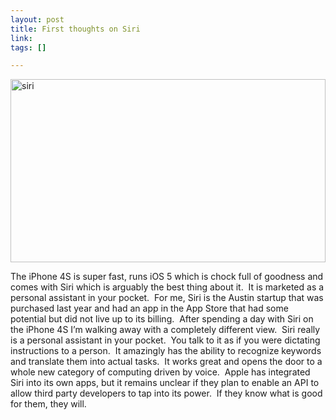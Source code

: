```yaml
--- 
layout: post
title: First thoughts on Siri
link: 
tags: []

---
```


<p><a href="http://joshkerr.s3.amazonaws.com/images/siri.png"><img style="background-image: none; border-bottom: 0px; border-left: 0px; padding-left: 0px; padding-right: 0px; display: inline; border-top: 0px; border-right: 0px; padding-top: 0px" title="siri" border="0" alt="siri" src="http://joshkerr.s3.amazonaws.com/images/siri_thumb.png" width="504" height="293"></a></p> <p>The iPhone 4S is super fast, runs iOS 5 which is chock full of goodness and comes with Siri which is arguably the best thing about it.&nbsp; It is marketed as a personal assistant in your pocket.&nbsp; For me, Siri is the Austin startup that was purchased last year and had an app in the App Store that had some potential but did not live up to its billing.&nbsp; After spending a day with Siri on the iPhone 4S I’m walking away with a completely different view.&nbsp; Siri really is a personal assistant in your pocket.&nbsp; You talk to it as if you were dictating instructions to a person.&nbsp; It amazingly has the ability to recognize keywords and translate them into actual tasks.&nbsp; It works great and opens the door to a whole new category of computing driven by voice.&nbsp; Apple has integrated Siri into its own apps, but it remains unclear if they plan to enable an API to allow third party developers to tap into its power.&nbsp; If they know what is good for them, they will.</p>
